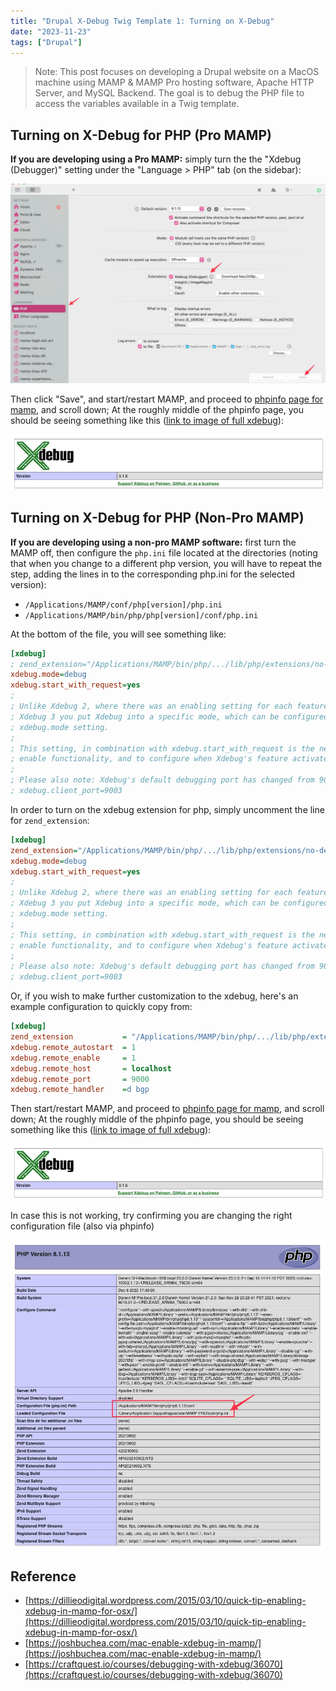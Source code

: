 ```yaml
---
title: "Drupal X-Debug Twig Template 1: Turning on X-Debug"
date: "2023-11-23"
tags: ["Drupal"]
---
```


> Note:
> This post focuses on developing a Drupal website on a MacOS machine using MAMP & MAMP Pro hosting software, Apache HTTP Server, and MySQL Backend. The goal is to debug the PHP file to access the variables available in a Twig template.

## Turning on X-Debug for PHP (Pro MAMP)

**If you are developing using a Pro MAMP:** simply turn the the "Xdebug (Debugger)" setting under the "Language > PHP" tab (on the sidebar):

![2023.11.23 - 162521](2023.11.23%20-%20162521.jpg)



Then click "Save", and start/restart MAMP, and proceed to [phpinfo page for mamp](http://localhost:8888/MAMP/phpinfo.php), and scroll down; At the roughly middle of the phpinfo page, you should be seeing something like this ([link to image of full xdebug](2023.11.23%20-%20161837.jpg)):

![2023.11.23 - 162229](2023.11.23%20-%20162229.jpg)




## Turning on X-Debug for PHP (Non-Pro MAMP)

**If you are developing using a non-pro MAMP software:** first turn the MAMP off, then configure the `php.ini` file located at the directories (noting that when you change to a different php version, you will have to repeat the step, adding the lines in to the corresponding php.ini for the selected version):

- `/Applications/MAMP/conf/php[version]/php.ini`
- `/Applications/MAMP/bin/php/php[version]/conf/php.ini`

At the bottom of the file, you will see something like:
```ini
[xdebug]
; zend_extension="/Applications/MAMP/bin/php/.../lib/php/extensions/no-debug-non-zts-20220829/xdebug.so"
xdebug.mode=debug
xdebug.start_with_request=yes
;
; Unlike Xdebug 2, where there was an enabling setting for each feature, with
; Xdebug 3 you put Xdebug into a specific mode, which can be configured with the
; xdebug.mode setting.
;
; This setting, in combination with xdebug.start_with_request is the new way to
; enable functionality, and to configure when Xdebug's feature activates.
;
; Please also note: Xdebug's default debugging port has changed from 9000 to 9003.
; xdebug.client_port=9003
```

In order to turn on the xdebug extension for php, simply uncomment the line for `zend_extension`:

```ini
[xdebug]
zend_extension="/Applications/MAMP/bin/php/.../lib/php/extensions/no-debug-non-zts-20220829/xdebug.so"
xdebug.mode=debug
xdebug.start_with_request=yes
;
; Unlike Xdebug 2, where there was an enabling setting for each feature, with
; Xdebug 3 you put Xdebug into a specific mode, which can be configured with the
; xdebug.mode setting.
;
; This setting, in combination with xdebug.start_with_request is the new way to
; enable functionality, and to configure when Xdebug's feature activates.
;
; Please also note: Xdebug's default debugging port has changed from 9000 to 9003.
; xdebug.client_port=9003
```

Or, if you wish to make further customization to the xdebug, here's an example configuration to quickly copy from:

```ini
[xdebug]
zend_extension           = "/Applications/MAMP/bin/php/.../lib/php/extensions/no-debug-non-zts-20220829/xdebug.so"
xdebug.remote_autostart  = 1
xdebug.remote_enable     = 1
xdebug.remote_host       = localhost
xdebug.remote_port       = 9000
xdebug.remote_handler    =d bgp
```

Then start/restart MAMP, and proceed to [phpinfo page for mamp](http://localhost:8888/MAMP/phpinfo.php), and scroll down; At the roughly middle of the phpinfo page, you should be seeing something like this ([link to image of full xdebug](2023.11.23%20-%20161837.jpg)):

![2023.11.23 - 162229](2023.11.23%20-%20162229.jpg)

In case this is not working, try confirming you are changing the right configuration file (also via phpinfo)

![2023.11.23 - 162328](2023.11.23%20-%20162328.jpg)


## Reference
- [https://dillieodigital.wordpress.com/2015/03/10/quick-tip-enabling-xdebug-in-mamp-for-osx/](https://dillieodigital.wordpress.com/2015/03/10/quick-tip-enabling-xdebug-in-mamp-for-osx/)
- [https://joshbuchea.com/mac-enable-xdebug-in-mamp/](https://joshbuchea.com/mac-enable-xdebug-in-mamp/)
- [https://craftquest.io/courses/debugging-with-xdebug/36070](https://craftquest.io/courses/debugging-with-xdebug/36070)